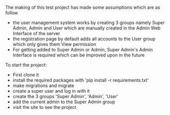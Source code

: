 The making of this test project has made some assumptions which are as follow
- the user management system works by creating 3 groups namely Super Admin, Admin and User which are manually created in the Admin Web Interface of the server
- the registration page by default adds all accounts to the User group which only gives them View permission 
- For getting added to Super Admin or Admin, Super Admin's Admin Interface is required which can be improved upon in the future

To start the project:
- First clone it
- install the required packages with 'pip install -r requirements.txt'
- make migrations and migrate
- create a super user and log in with it
- create the 3 groups 'Super Admin', 'Admin', 'User'
- add the current admin to the Super Admin group
- visit the site to see the project